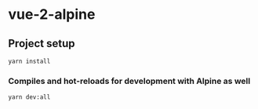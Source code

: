 # vue-2-alpine

## Project setup
```
yarn install
```

### Compiles and hot-reloads for development with Alpine as well
```
yarn dev:all
```

